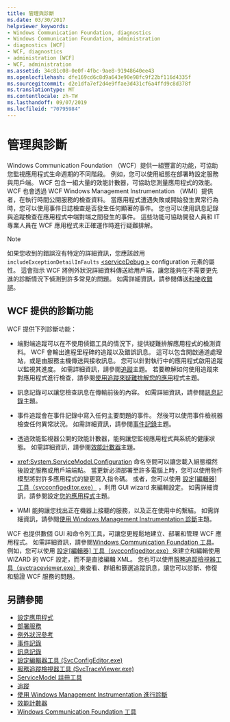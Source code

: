 ```yaml
---
title: 管理與診斷
ms.date: 03/30/2017
helpviewer_keywords:
- Windows Communication Foundation, diagnostics
- Windows Communication Foundation, administration
- diagnostics [WCF]
- WCF, diagnostics
- administration [WCF]
- WCF, administration
ms.assetid: 34c81c08-0e0f-4fbc-9ae8-91948640ee43
ms.openlocfilehash: dfe169cd6c8d9a643e90e98fc9f22bf116d4335f
ms.sourcegitcommit: d2e1dfa7ef2d4e9ffae3d431cf6a4ffd9c8d378f
ms.translationtype: MT
ms.contentlocale: zh-TW
ms.lasthandoff: 09/07/2019
ms.locfileid: "70795984"
---
```

# <a name="administration-and-diagnostics"></a>管理與診斷
Windows Communication Foundation （WCF）提供一組豐富的功能，可協助您監視應用程式生命週期的不同階段。 例如，您可以使用組態在部署時設定服務與用戶端。 WCF 包含一組大量的效能計數器，可協助您測量應用程式的效能。 WCF 也會透過 WCF Windows Management Instrumentation （WMI）提供者，在執行時間公開服務的檢查資料。 當應用程式遭遇失敗或開始發生異常行為時，您可以使用事件日誌檢查是否發生任何顯著的事件。 您也可以使用訊息記錄與追蹤檢查在應用程式中端對端之間發生的事件。 這些功能可協助開發人員和 IT 專業人員在 WCF 應用程式未正確運作時進行疑難排解。  
  
> [!NOTE]
> 如果您收到的錯誤沒有特定的詳細資訊，您應該啟用`includeExceptionDetailInFaults` [ \<serviceDebug >](../../configure-apps/file-schema/wcf/servicedebug.md) configuration 元素的屬性。 這會指示 WCF 將例外狀況詳細資料傳送給用戶端，讓您能夠在不需要更先進的診斷情況下偵測到許多常見的問題。 如需詳細資訊，請參閱傳送[和接收錯誤](../sending-and-receiving-faults.md)。  
  
## <a name="diagnostics-features-provided-by-wcf"></a>WCF 提供的診斷功能  
 WCF 提供下列診斷功能：  
  
- 端對端追蹤可以在不使用偵錯工具的情況下，提供疑難排解應用程式的檢測資料。 WCF 會輸出進程里程碑的追蹤以及錯誤訊息。 這可以包含開啟通道處理站，或是由服務主機傳送與接收訊息。 您可以針對執行中的應用程式啟用追蹤以監視其進度。 如需詳細資訊，請參閱[追蹤](./tracing/index.md)主題。 若要瞭解如何使用追蹤來對應用程式進行檢查，請參閱[使用追蹤來疑難排解您的應用](./tracing/using-tracing-to-troubleshoot-your-application.md)程式主題。  
  
- 訊息記錄可以讓您檢查訊息在傳輸前後的內容。 如需詳細資訊，請參閱[訊息記錄](message-logging.md)主題。  
  
- 事件追蹤會在事件記錄中寫入任何主要問題的事件。 然後可以使用事件檢視器檢查任何異常狀況。 如需詳細資訊，請參閱[事件記錄](./event-logging/index.md)主題。  
  
- 透過效能監視器公開的效能計數器，能夠讓您監視應用程式與系統的健康狀態。 如需詳細資訊，請參閱[效能計數器](./performance-counters/index.md)主題。  
  
- <xref:System.ServiceModel.Configuration> 命名空間可以讓您載入組態檔然後設定服務或用戶端端點。 當更新必須部署至許多電腦上時，您可以使用物件模型將對許多應用程式的變更寫入指令碼。 或者，您可以使用 [設定[編輯器] 工具（svcconfigeditor.exe）](../configuration-editor-tool-svcconfigeditor-exe.md) ，利用 GUI wizard 來編輯設定。 如需詳細資訊，請參閱設定[您的應用程式](configuring-your-application.md)主題。  
  
- WMI 能夠讓您找出正在機器上接聽的服務，以及正在使用中的繫結。 如需詳細資訊，請參閱[使用 Windows Management Instrumentation 診斷](./wmi/index.md)主題。  
  
 WCF 也提供數個 GUI 和命令列工具，可讓您更輕鬆地建立、部署和管理 WCF 應用程式。 如需詳細資訊，請參閱[Windows Communication Foundation 工具](../tools.md)。 例如，您可以使用 [設定[編輯器] 工具（svcconfigeditor.exe）](../configuration-editor-tool-svcconfigeditor-exe.md)來建立和編輯使用 WIZARD 的 WCF 設定，而不是直接編輯 XML。 您也可以使用[服務追蹤檢視器工具（svctraceviewer.exe）](../service-trace-viewer-tool-svctraceviewer-exe.md)來查看、群組和篩選追蹤訊息，讓您可以診斷、修復和驗證 WCF 服務的問題。  
  
## <a name="see-also"></a>另請參閱

- [設定應用程式](configuring-your-application.md)
- [部署服務](deploying-services.md)
- [例外狀況參考](./exceptions-reference/index.md)
- [事件記錄](./event-logging/index.md)
- [訊息記錄](message-logging.md)
- [設定編輯器工具 (SvcConfigEditor.exe)](../configuration-editor-tool-svcconfigeditor-exe.md)
- [服務追蹤檢視器工具 (SvcTraceViewer.exe)](../service-trace-viewer-tool-svctraceviewer-exe.md)
- [ServiceModel 註冊工具](servicemodel-registration-tool.md)
- [追蹤](./tracing/index.md)
- [使用 Windows Management Instrumentation 進行診斷](./wmi/index.md)
- [效能計數器](./performance-counters/index.md)
- [Windows Communication Foundation 工具](../tools.md)
